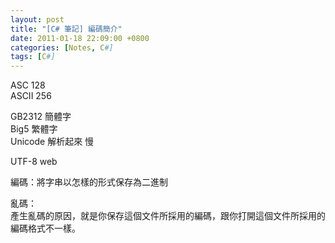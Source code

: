 ```yaml
---
layout: post
title: "[C# 筆記] 編碼簡介"
date: 2011-01-18 22:09:00 +0800
categories: [Notes, C#]
tags: [C#]
---
```


ASC 128  
ASCII 256  

GB2312 簡體字  
Big5 繁體字  
Unicode 解析起來 慢  

UTF-8 web  

編碼：將字串以怎樣的形式保存為二進制  

亂碼：  
產生亂碼的原因，就是你保存這個文件所採用的編碼，跟你打開這個文件所採用的編碼格式不一樣。